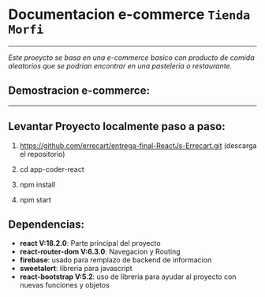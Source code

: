 # Documentacion e-commerce `Tienda Morfi`
---
*Este proeycto se basa en una e-commerce basico con producto de comida
aleatorios que se podrian encontrar en una pasteleria o restaurante.*

## Demostracion e-commerce:

---

## Levantar Proyecto localmente paso a paso:

1. https://github.com/errecart/entrega-final-ReactJs-Errecart.git (descarga el repositorio)

2. cd app-coder-react

3. npm install

4. npm start

## Dependencias:
* **react V:18.2.0**: Parte principal del proyecto
* **react-router-dom V:6.3.0**: Navegacion y Routing
* **firebase**: usado para remplazo de backend de informacion
* **sweetalert**: libreria para javascript
* **react-bootstrap V:5.2**: uso de libreria para ayudar al proyecto con nuevas funciones y objetos





